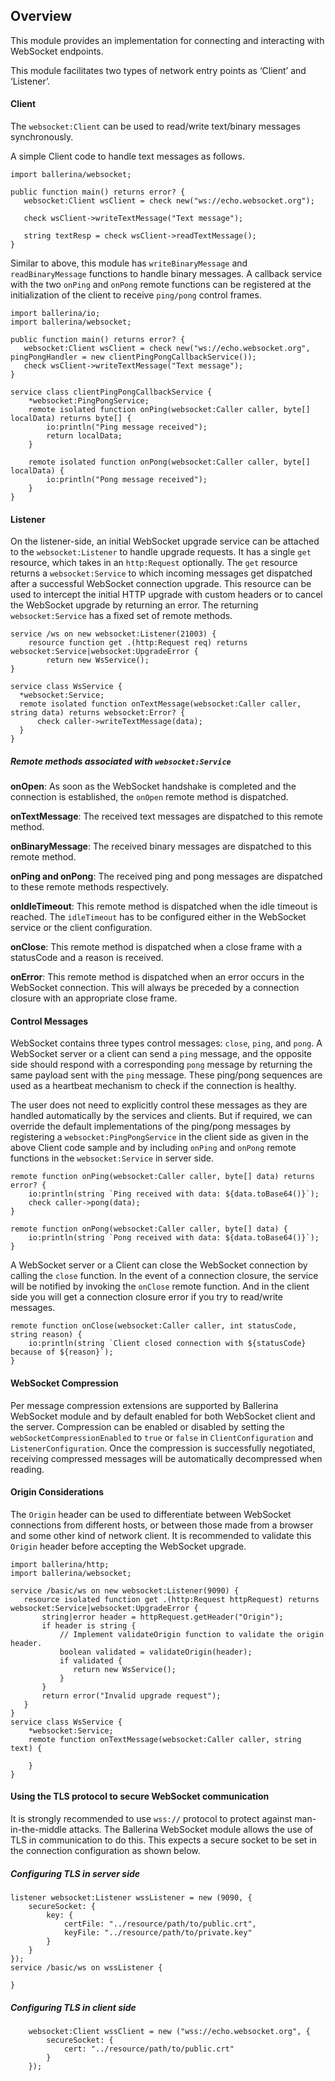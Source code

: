 ## Overview

This module provides an implementation for connecting and interacting with WebSocket endpoints. 

This module facilitates two types of network entry points as ‘Client’ and ‘Listener’. 

#### Client

The `websocket:Client` can be used to read/write text/binary messages synchronously. 

A simple Client code to handle text messages as follows.
```ballerina
import ballerina/websocket;

public function main() returns error? {
   websocket:Client wsClient = check new("ws://echo.websocket.org");

   check wsClient->writeTextMessage("Text message");

   string textResp = check wsClient->readTextMessage();
}
```
Similar to above, this module has `writeBinaryMessage` and `readBinaryMessage` functions to handle binary messages.
A callback service with the two `onPing` and `onPong` remote functions can be registered at the initialization of the client to receive `ping/pong` control frames.
```ballerina
import ballerina/io;
import ballerina/websocket;

public function main() returns error? {
   websocket:Client wsClient = check new("ws://echo.websocket.org", pingPongHandler = new clientPingPongCallbackService());
   check wsClient->writeTextMessage("Text message");
}

service class clientPingPongCallbackService {
    *websocket:PingPongService;
    remote isolated function onPing(websocket:Caller caller, byte[] localData) returns byte[] {
        io:println("Ping message received");
        return localData;
    }

    remote isolated function onPong(websocket:Caller caller, byte[] localData) {
        io:println("Pong message received");
    }
}
```

#### Listener

On the listener-side, an initial WebSocket upgrade service can be attached to the `websocket:Listener` to handle upgrade requests. It has a single `get` resource, which takes in an `http:Request` optionally. The `get` resource returns a `websocket:Service` to which incoming messages get dispatched after a successful WebSocket connection upgrade. This resource can be used to intercept the initial HTTP upgrade with custom headers or to cancel the WebSocket upgrade by returning an error.
The returning `websocket:Service` has a fixed set of remote methods.

```ballerina
service /ws on new websocket:Listener(21003) {
    resource function get .(http:Request req) returns websocket:Service|websocket:UpgradeError {
        return new WsService();
}
        
service class WsService {
  *websocket:Service;
  remote isolated function onTextMessage(websocket:Caller caller, string data) returns websocket:Error? {
      check caller->writeTextMessage(data);
  }
}              
```

##### Remote methods associated with `websocket:Service`

**onOpen**: As soon as the WebSocket handshake is completed and the connection is established, the `onOpen` remote method is dispatched.

**onTextMessage**: The received text messages are dispatched to this remote method.

**onBinaryMessage**: The received binary messages are dispatched to this remote method.

**onPing and onPong**: The received ping and pong messages are dispatched to these remote methods respectively.

**onIdleTimeout**: This remote method is dispatched when the idle timeout is reached. The `idleTimeout` has to be configured either in the WebSocket service or the client configuration.

**onClose**: This remote method is dispatched when a close frame with a statusCode and a reason is received.

**onError**: This remote method is dispatched when an error occurs in the WebSocket connection. This will always be preceded by a connection closure with an appropriate close frame.

#### Control Messages

WebSocket contains three types control messages: `close`, `ping`, and `pong`. A WebSocket server or a client can send a `ping` message, and the opposite side should respond with a corresponding `pong` message by returning the same payload sent with the `ping` message. These ping/pong sequences are used as a heartbeat mechanism to check if the connection is healthy. 

The user does not need to explicitly control these messages as they are handled automatically by the services and clients. But if required, we can override the default implementations of the ping/pong messages by registering a `websocket:PingPongService` in the client side as given in the above Client code sample and by including `onPing` and `onPong` remote functions in the `websocket:Service` in server side.

```ballerina
remote function onPing(websocket:Caller caller, byte[] data) returns error? {
    io:println(string `Ping received with data: ${data.toBase64()}`);
    check caller->pong(data);
}
 
remote function onPong(websocket:Caller caller, byte[] data) {
    io:println(string `Pong received with data: ${data.toBase64()}`);
}
```

A WebSocket server or a Client can close the WebSocket connection by calling the `close` function. In the event of a connection closure, the service will be notified by invoking the `onClose` remote function. And in the client side you will get a connection closure error if you try to read/write messages. 
```ballerina
remote function onClose(websocket:Caller caller, int statusCode, string reason) {
    io:println(string `Client closed connection with ${statusCode} because of ${reason}`);
}
```

#### WebSocket Compression

Per message compression extensions are supported by Ballerina WebSocket module and by default enabled for both WebSocket client and the server. Compression can be enabled or disabled by setting the `webSocketCompressionEnabled` to `true` or `false` in `ClientConfiguration` and `ListenerConfiguration`. Once the compression is successfully negotiated, receiving compressed messages will be automatically decompressed when reading.

#### Origin Considerations

The `Origin` header can be used to differentiate between WebSocket connections from different hosts, or between those made from a browser and some other kind of network client. It is recommended to validate this `Origin` header before accepting the WebSocket upgrade.
```ballerina
import ballerina/http;
import ballerina/websocket;

service /basic/ws on new websocket:Listener(9090) {
   resource isolated function get .(http:Request httpRequest) returns websocket:Service|websocket:UpgradeError {
       string|error header = httpRequest.getHeader("Origin");
       if header is string {
           // Implement validateOrigin function to validate the origin header.
	       boolean validated = validateOrigin(header);
           if validated {
              return new WsService();
           }
       }
       return error("Invalid upgrade request");
   }
}
service class WsService {
    *websocket:Service;
    remote function onTextMessage(websocket:Caller caller, string text) {
        
    }
}
```

#### Using the TLS protocol to secure WebSocket communication

It is strongly recommended to use `wss://` protocol to protect against man-in-the-middle attacks. The Ballerina WebSocket module allows the use of TLS in communication to do this. This expects a secure socket to be set in the connection configuration as shown below.

##### Configuring TLS in server side

```ballerina
listener websocket:Listener wssListener = new (9090, {
    secureSocket: {
        key: {
            certFile: "../resource/path/to/public.crt",
            keyFile: "../resource/path/to/private.key"
        }
    }
});
service /basic/ws on wssListener {
    
}
```

##### Configuring TLS in client side

```ballerina
    websocket:Client wssClient = new ("wss://echo.websocket.org", {
        secureSocket: {
            cert: "../resource/path/to/public.crt"
        }
    });
```